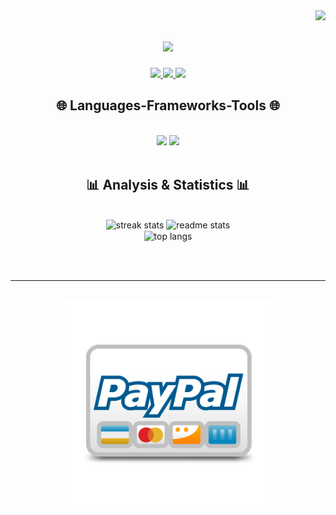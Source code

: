 <!-- Visitor Badge -->
<img align="right" src="https://visitor-badge.laobi.icu/badge?page_id=AhmedibrahimGH.AhmedibrahimGH." />

<!-- Header -->
<h1 align="center">
    <img src="https://readme-typing-svg.herokuapp.com/?font=Righteous&size=35&center=true&vCenter=true&width=500&height=70&lines=Hi+There+,+Glad+to+see+you;I'm+Ahmed+Ibrahim!;Machine+Learning+Engineer+💻;WWith+1+Year+Experience+Of+Coding" />
</h1>

<!-- Contact Information -->
<div align="center"> 
  <a href="mailto:hamadahima389@gmail.com">
    <img src="https://img.shields.io/badge/Gmail-333333?style=for-the-badge&logo=gmail&logoColor=red" />
  </a>
  <a href="https://www.linkedin.com/in/ahmedibrahims/" target="_blank">
    <img src="https://img.shields.io/badge/LinkedIn-0077B5?style=for-the-badge&logo=linkedin&logoColor=white" target="_blank" />
  </a>
  <a href="https://ahmedibrahimgh.github.io/ML-AhmedIbrahim.github.io/" target="_blank">
     <img src="https://img.shields.io/badge/Portfolio-FF5722?style=for-the-badge&logo=todoist&logoColor=white" target="_blank" /> <!-- Comment: Choose icons that represent your skills or tools -->
  </a>
</div>
<!-- Horizontal Line -->


<!-- Skills Section -->
<h2 align="center">🌐 Languages-Frameworks-Tools 🌐</h2>
<br/>
<div align="center">
    <img src="https://skillicons.dev/icons?i=python,r,tensorflow,pytorch,numpy,pandas,matplotlib,sklearn" />
    <img src="https://skillicons.dev/icons?i=jupyter,vscode,github,git" /><br>
</div>

<br/>

<!-- Stats Section -->
<h2 align="center">📊 Analysis & Statistics 📊</h2>
<br>
<div align=center>
  <img width=390 src="https://github-readme-streak-stats.herokuapp.com/?user=AhmedibrahimGH&count_private=true&theme=react&border_radius=10" alt="streak stats"/>
  <img width=390 src="https://github-readme-stats.vercel.app/api?username=AhmedibrahimGH&count_private=true&show_icons=true&theme=react&rank_icon=github&border_radius=10" alt="readme stats" />
  <br/>
  <img width=325 align="center" src="https://github-readme-stats.vercel.app/api/top-langs/?username=AhmedibrahimGH&hide=HTML&langs_count=8&layout=compact&theme=react&border_radius=10&size_weight=0.5&count_weight=0.5&exclude_repo=github-readme-stats" alt="top langs" />
</div>

<br/><br/>

<!-- Horizontal Line -->
<hr/>

<!-- Coffee Button -->
<br/>
<div align="center">
  <a href='https://paypal.me/AhmedIbrahim1222' target='_blank'>
    <img height='370' style='border:0px;height:330px;' src='paypal-icon-11718.png' border='0' alt='Paypal me at PayPal.com' />

  </a>
</div>
